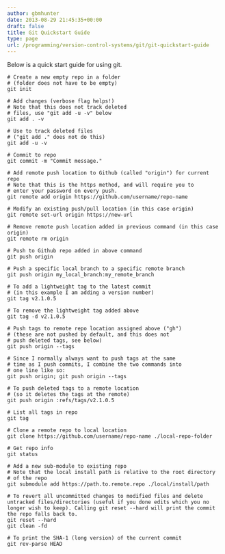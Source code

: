 ```yaml
---
author: gbmhunter
date: 2013-08-29 21:45:35+00:00
draft: false
title: Git Quickstart Guide
type: page
url: /programming/version-control-systems/git/git-quickstart-guide
---
```


Below is a quick start guide for using git.



    
    # Create a new empty repo in a folder
    # (folder does not have to be empty)
    git init
    
    # Add changes (verbose flag helps!)
    # Note that this does not track deleted
    # files, use "git add -u -v" below 
    git add . -v
    
    # Use to track deleted files
    # ("git add ." does not do this)
    git add -u -v
    
    # Commit to repo
    git commit -m "Commit message."
    
    # Add remote push location to Github (called "origin") for current repo
    # Note that this is the https method, and will require you to 
    # enter your password on every push.
    git remote add origin https://github.com/username/repo-name
    
    # Modify an existing push/pull location (in this case origin)
    git remote set-url origin https://new-url
    
    # Remove remote push location added in previous command (in this case origin)
    git remote rm origin
    
    # Push to Github repo added in above command
    git push origin
    
    # Push a specific local branch to a specific remote branch
    git push origin my_local_branch:my_remote_branch
    
    # To add a lightweight tag to the latest commit
    # (in this example I am adding a version number)
    git tag v2.1.0.5
    
    # To remove the lightweight tag added above
    git tag -d v2.1.0.5
    
    # Push tags to remote repo location assigned above ("gh")
    # (these are not pushed by default, and this does not
    # push deleted tags, see below)
    git push origin --tags
    
    # Since I normally always want to push tags at the same
    # time as I push commits, I combine the two commands into
    # one line like so:
    git push origin; git push origin --tags
    
    # To push deleted tags to a remote location
    # (so it deletes the tags at the remote)
    git push origin :refs/tags/v2.1.0.5
    
    # List all tags in repo
    git tag
    
    # Clone a remote repo to local location
    git clone https://github.com/username/repo-name ./local-repo-folder
    
    # Get repo info
    git status
    
    # Add a new sub-module to existing repo
    # Note that the local install path is relative to the root directory
    # of the repo
    git submodule add https://path.to.remote.repo ./local/install/path
    
    # To revert all uncommitted changes to modified files and delete untracked files/directories (useful if you done edits which you no longer wish to keep). Calling git reset --hard will print the commit the repo falls back to.
    git reset --hard
    git clean -fd
    
    # To print the SHA-1 (long version) of the current commit
    git rev-parse HEAD
    
